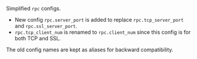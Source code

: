Simplified `rpc` configs.

- New config `rpc.server_port` is added to replace `rpc.tcp_server_port` and `rpc.ssl_server_port`.
- `rpc.tcp_client_num` is renamed to `rpc.client_num` since this config is for both TCP and SSL.

The old config names are kept as aliases for backward compatibility.
